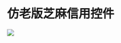 # 仿老版芝麻信用控件
![](https://github.com/BuLingzhuang/SesameCreditDemo/tree/master/app/src/main/raw/Screenshot_1513236510.png)  
